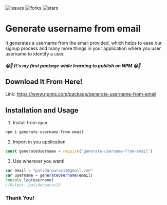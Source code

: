 ![issues](https://img.shields.io/github/issues/patidarparas13/generate-username-from-email)
![forks](https://img.shields.io/github/forks/patidarparas13/generate-username-from-email)
![stars](https://img.shields.io/github/stars/patidarparas13/generate-username-from-email)

# Generate username from email

It generates a username from the email provided, which helps to ease our signup process and many more things in your application where you user username to identify a user.

##### 😁🙌 It's my first package while learning to publish on NPM 😁🙌
## Download It From Here! 
Link: https://www.npmjs.com/package/generate-username-from-email
## Installation and Usage
1. Install from npm
```javascript
npm i generate-username-from-email
```
2. Import in you application
```javascript
const generateUsername = require('generate-username-from-email')
```
3. Use wherever you want!
```javascript
var email = "patidarparas13@gmail.com"
var username = generateUsername(email)
console.log(username)
//Output: patidarparas13

```

### Thank You!
